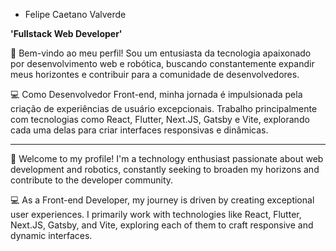* Felipe Caetano Valverde

**'Fullstack Web Developer'**

🚀 Bem-vindo ao meu perfil! Sou um entusiasta da tecnologia apaixonado por desenvolvimento web e robótica, buscando constantemente expandir meus horizontes e contribuir para a comunidade de desenvolvedores.

💻 Como Desenvolvedor Front-end, minha jornada é impulsionada pela criação de experiências de usuário excepcionais. Trabalho principalmente com tecnologias como React, Flutter, Next.JS, Gatsby e Vite, explorando cada uma delas para criar interfaces responsivas e dinâmicas.

----

🚀 Welcome to my profile! I'm a technology enthusiast passionate about web development and robotics, constantly seeking to broaden my horizons and contribute to the developer community.

💻 As a Front-end Developer, my journey is driven by creating exceptional user experiences. I primarily work with technologies like React, Flutter, Next.JS, Gatsby, and Vite, exploring each of them to craft responsive and dynamic interfaces.
